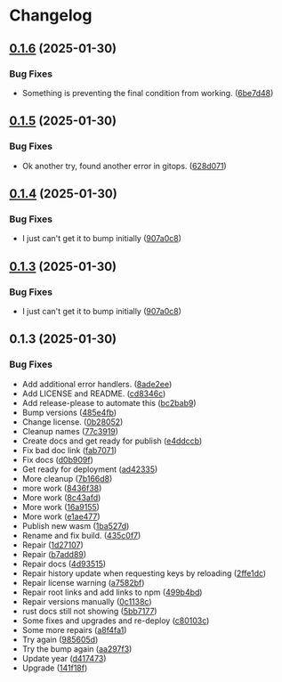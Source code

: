 # Changelog

## [0.1.6](https://github.com/shipstone-labs/vetkd-utils/compare/ic-vetkd-notes-client-v0.1.5...ic-vetkd-notes-client-v0.1.6) (2025-01-30)


### Bug Fixes

* Something is preventing the final condition from working. ([6be7d48](https://github.com/shipstone-labs/vetkd-utils/commit/6be7d48166fbb1e655c73f0fe4ffebda37f946ce))

## [0.1.5](https://github.com/shipstone-labs/vetkd-utils/compare/ic-vetkd-notes-client-v0.1.4...ic-vetkd-notes-client-v0.1.5) (2025-01-30)


### Bug Fixes

* Ok another try, found another error in gitops. ([628d071](https://github.com/shipstone-labs/vetkd-utils/commit/628d071d8ab94f3fb8cbed0c21f3c73a60cb01ab))

## [0.1.4](https://github.com/shipstone-labs/vetkd-utils/compare/ic-vetkd-notes-client-v0.1.3...ic-vetkd-notes-client-v0.1.4) (2025-01-30)


### Bug Fixes

* I just can't get it to bump initially ([907a0c8](https://github.com/shipstone-labs/vetkd-utils/commit/907a0c8bb1c5f66376d71a6f1070fba8c26c5cf1))

## [0.1.3](https://github.com/shipstone-labs/vetkd-utils/compare/ic-vetkd-notes-client-v0.1.3...ic-vetkd-notes-client-v0.1.3) (2025-01-30)


### Bug Fixes

* I just can't get it to bump initially ([907a0c8](https://github.com/shipstone-labs/vetkd-utils/commit/907a0c8bb1c5f66376d71a6f1070fba8c26c5cf1))

## 0.1.3 (2025-01-30)


### Bug Fixes

* Add additional error handlers. ([8ade2ee](https://github.com/shipstone-labs/vetkd-utils/commit/8ade2ee910dd04a0be512566bfc60948a0e478b3))
* Add LICENSE and README. ([cd8346c](https://github.com/shipstone-labs/vetkd-utils/commit/cd8346cb5a1c3f0eeebc61cfd2864f8e54454e49))
* Add release-please to automate this ([bc2bab9](https://github.com/shipstone-labs/vetkd-utils/commit/bc2bab9db25aa5c84deef62ccc5c80fc24c19700))
* Bump versions ([485e4fb](https://github.com/shipstone-labs/vetkd-utils/commit/485e4fb195a20c6a21b085b272be8daec836c661))
* Change license. ([0b28052](https://github.com/shipstone-labs/vetkd-utils/commit/0b28052276a6572bae297029828e478877dcce41))
* Cleanup names ([77c3919](https://github.com/shipstone-labs/vetkd-utils/commit/77c39196758e9e0c5d61ae35569752122be5eeef))
* Create docs and get ready for publish ([e4ddccb](https://github.com/shipstone-labs/vetkd-utils/commit/e4ddccb055a9072421e98a8ba91bc27369dece29))
* Fix bad doc link ([fab7071](https://github.com/shipstone-labs/vetkd-utils/commit/fab707107a36a3e070684a29c3d10d989f9477cc))
* Fix docs ([d0b909f](https://github.com/shipstone-labs/vetkd-utils/commit/d0b909f10803d3eb9e47a6d7dc489c4847f3e8ca))
* Get ready for deployment ([ad42335](https://github.com/shipstone-labs/vetkd-utils/commit/ad42335c0ef3136c1f73abd8b044455f49c3e944))
* More cleanup ([7b166d8](https://github.com/shipstone-labs/vetkd-utils/commit/7b166d8b0d28e5a57ab43e1e620e76a3d563e204))
* more work ([8436f38](https://github.com/shipstone-labs/vetkd-utils/commit/8436f3889846ea63ff636d9c580dcbd8dc43914c))
* More work ([8c43afd](https://github.com/shipstone-labs/vetkd-utils/commit/8c43afdeb5329bf8a2eae29985506b938e1c35f3))
* More work ([16a9155](https://github.com/shipstone-labs/vetkd-utils/commit/16a9155ad913b912b35ba5e2e0eecfb249ca08eb))
* More work ([e1ae477](https://github.com/shipstone-labs/vetkd-utils/commit/e1ae477e5e8f17ba65ac6e39875a68af1bf22ebb))
* Publish new wasm ([1ba527d](https://github.com/shipstone-labs/vetkd-utils/commit/1ba527d304550d4ec8dd4ec4a0f9b9b3410ceda5))
* Rename and fix build. ([435c0f7](https://github.com/shipstone-labs/vetkd-utils/commit/435c0f7c4da8b1a5d02dcd4e81702a1b671a3af2))
* Repair ([1d27107](https://github.com/shipstone-labs/vetkd-utils/commit/1d27107a7234d6e4e698f7bed4d703ae8ae58e3c))
* Repair ([b7add89](https://github.com/shipstone-labs/vetkd-utils/commit/b7add8990805c8c9d9f6c6a9ca41527a69f365bd))
* Repair docs ([4d93515](https://github.com/shipstone-labs/vetkd-utils/commit/4d9351585bfd11ffeed8397f1bf9a64cf2752aed))
* Repair history update when requesting keys by reloading ([2ffe1dc](https://github.com/shipstone-labs/vetkd-utils/commit/2ffe1dc64dd188d5d7c232b2c590d76d8739c34d))
* Repair license warning ([a7582bf](https://github.com/shipstone-labs/vetkd-utils/commit/a7582bf4fe1506745d8de8084aaf6cb21998c928))
* Repair root links and add links to npm ([499b4bd](https://github.com/shipstone-labs/vetkd-utils/commit/499b4bd396d35e9926c49002ab991dfbe9e2003d))
* Repair versions manually ([0c1138c](https://github.com/shipstone-labs/vetkd-utils/commit/0c1138c7c415255a41d64f498b629329e6f7a2f3))
* rust docs still not showing ([5bb7177](https://github.com/shipstone-labs/vetkd-utils/commit/5bb7177018f80160baee1dc6162d27e39451fa7f))
* Some fixes and upgrades and re-deploy ([c80103c](https://github.com/shipstone-labs/vetkd-utils/commit/c80103c5ce2308610816af81fac7240f96494220))
* Some more repairs ([a8f4fa1](https://github.com/shipstone-labs/vetkd-utils/commit/a8f4fa1952d2b8acbbd99f4844265967a9e2b21a))
* Try again ([985605d](https://github.com/shipstone-labs/vetkd-utils/commit/985605dd0c0d7fe2b1a5742bc5f7fe2e05b0a057))
* Try the bump again ([aa297f3](https://github.com/shipstone-labs/vetkd-utils/commit/aa297f311222899d8807cf612e727c64370012c3))
* Update year ([d417473](https://github.com/shipstone-labs/vetkd-utils/commit/d4174735b14db2d0601fea120c7588787c367fba))
* Upgrade ([141f18f](https://github.com/shipstone-labs/vetkd-utils/commit/141f18f0d0e8b696fc092e344e1b7cfc7ac6c6b6))
